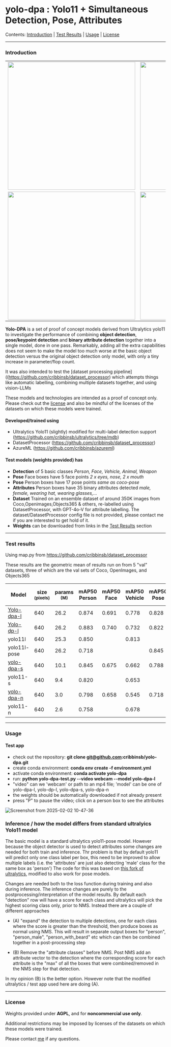 # yolo-dpa : Yolo11 + Simultaneous Detection, Pose, Attributes
Contents: [Introduction](#introduction) | [Test Results](#test-results) | [Usage](#usage) | [License](#license)

---

### Introduction

<table>
  <tr>
    <td><img src="https://github.com/user-attachments/assets/a63b2f93-aeda-402e-9f2a-a619800d9730" width="400"></td>
    <td><img src="https://github.com/user-attachments/assets/a8b9072b-ea04-417e-9cda-548684f24d7b" width="400"></td>
  </tr>
  <tr>
    <td><img src="https://github.com/user-attachments/assets/fcd2a18e-b4aa-4beb-a777-a554455d57c8" width="400"></td>
    <td><img src="https://github.com/user-attachments/assets/2e7fe043-9ef5-4db2-a041-ef9272e598dc" width="400"></td>
  </tr>
</table>

<b>Yolo-DPA</b> is a set of proof of concept models derived from Ultralytics yolo11 to investigate the performance of combining <b>object detection</b>, <b>pose/keypoint detection</b> and <b>binary attribute detection</b> together into a single model, done in one pass. Remarkably, adding all the extra capabilities does not seem to make the model too much worse at the basic object detection versus the original object detection only model, with only a  tiny increase in parameter/flop count.

It was also intended to test the [dataset processing pipeline]((https://github.com/cribbinsb/dataset_processor) which attempts things like automatic labelling, combining multiple datasets together, and using vision-LLMs

These models and technologies are intended as a proof of concept only. Please check out the [license](#licence) and also be mindful of the licenses of the datasets on which these models were trained.

#### Developed/trained using
- Ultralytics Yolo11 (slightly) modified for multi-label detection support (https://github.com/cribbinsb/ultralytics/tree/mdb)
- DatasetProcessor (https://github.com/cribbinsb/dataset_processor)
- AzureML (https://github.com/cribbinsb/azureml)

#### Test models (weights provided) has
- <b>Detection</b> of 5 basic classes *Person, Face, Vehicle, Animal, Weapon*
- <b>Pose</b> Face boxes have 5 face points *2 x eyes, nose, 2 x mouth*
- <b>Pose</b> Person boxes have 17 pose points *same as coco-pose*
- <b>Attributes</b> Person boxes have 35 binary attributes detected *male, female, wearing hat, wearing glasses,...*
- <b>Dataset</b> Trained on an ensemble dataset of around 350K images from Coco,Openimages,Objects365 & others, re-labelled using DatasetProcessor, with GPT-4o-V for attribute labelling. The dataset/DatasetProcessor config file is not provided, please contact me if you are interested to get hold of it.
- <b>Weights</b> can be downloaded from links in the [Test Results](#test-results) section

---

### Test results

Using map.py from https://github.com/cribbinsb/dataset_processor

These results are the geometric mean of results run on from 5 "val" datasets, three of which are the val sets of Coco, OpenImages, and Objects365

<small>
  
| Model | size<br><sup>(pixels)  | params<br><sup>(M) | mAP50 Person | mAP50 Face  | mAP50 Vehicle | mAP50 Pose | mAP59 Face KP | mAP50 Attr <br>(Main) | mAP50 Attr <br>(colour) |
| ---------- | --------- | ----------- | --------------- | ----------- | --------- | --------- |--------- |-------- | ------------ |
|[Yolo-dpa-l](https://drive.google.com/file/d/1DwRpgS53MtQYM4G7Rm1K7OBxHhguaiI5/view?usp=drive_link)   | 640 | 26.2 | 0.874 | 0.691 | 0.778 | 0.828 | 0.707 | 0.603 | 0.556 |
|[Yolo-dp-l](https://drive.google.com/file/d/1veVJ9y6Set3oIDtZ47_Zpz6cnYqyMauy/view?usp=drive_link)    | 640 | 26.2 | 0.883 | 0.740 | 0.732 | 0.822 | 0.733 |       |       | 
|yolo11l      | 640 | 25.3 | 0.850 |       | 0.813 |       |       |       |       |
|yolo11l-pose | 640 | 26.2 | 0.718 |       |       | 0.845 |       |       |       |
|[yolo-dpa-s](https://drive.google.com/file/d/1FUK6x26Z8Dz0gqw-20IHrvnUIKl8lLhk/view?usp=drive_link)   | 640 | 10.1 | 0.845 | 0.675 | 0.662 | 0.788 | 0.710 | 0.593 | 0.522 |
|yolo11-s     | 640 | 9.4  | 0.820 |       | 0.653 |       |       |       |       | 
|[yolo-dpa-n](https://drive.google.com/file/d/1YDbFnwfd_xvlm4kkRiXCs_FMCPPOTfXP/view?usp=drive_link)   | 640 | 3.0  | 0.798 | 0.658 | 0.545 | 0.718 | 0.691 | 0.494 | 0.449 |
|yolo11-n     | 640 | 2.6  | 0.758 |       | 0.678 |       |       |       |       | 

</small>

---

### Usage


#### Test app 


- check out the repository: <b> git clone git@github.com:cribbinsb/yolo-dpa.git  </b>
- create conda environment: <b> conda env create -f environment.yml </b>
- activate conda environment: <b> conda activate yolo-dpa </b>
- run: <b> python yolo-dpa-test.py --video webcam --model yolo-dpa-l </b>
- "video" can we 'webcam' or path to an mp4 file; 'model' can be one of yolo-dpa-l, yolo-dp-l, yolo-dpa-s, yolo-dpa-n
- the weights should be automatically downloaded if not already present
- press "P" to pause the video; click on a person box to see the attributes
  
![Screenshot from 2025-02-02 10-47-36](https://github.com/user-attachments/assets/f967c14d-e6c1-4938-9045-542131423c6e)

### Inference / how the model differs from standard ultralyics Yolo11 model

The basic model is a standard ultralytics yolo11-pose model. However because the object detector is used to detect attributes some changes are needed for both train and inference. Thr problem is that by default yolo11 will predict only one class label per box, this need to be improved to allow multiple labels (i.e. the 'attributes' are just also detecting 'male' class for the same box as 'person') The code for this was based on [this fork of ultralytics](https://github.com/Danil328/ultralytics.git), modified to also work for pose models.

Changes are needed both to the loss function during training and also during inference. The inference changes are purely to the postprocessing/interpretation of the model results. By default each "detection" row will have a score for each class and ultralytics will pick the highest scoring class only, prior to NMS. Instead there are a couple of different approaches

- (A) "expand" the detection to multiple detections, one for each class where the score is greater than the threshold, then produce boxes as normal using NMS. This will result in separate output boxes for "person", "person_male", "person_with_beard" etc which can then be combined together in a post-processing step

- (B) Remove the "attribute classes" before NMS. Post NMS add an attribute vector to the detection where the corresponding score for each attribute is the "max" of all the boxes that were combined/removed in the NMS step for that detection.

In my opinion (B) is the better option. However note that the modified ultralytics / test app used here are doing (A).

---

### License

Weights provided under <b>AGPL</b>, and for <b> noncommercial use only</b>.

Additional restrictions may be imposed by licenses of the datasets on which these models were trained.

Please contact [me](mailto:bernando.cribbenza@gmail.com?subject=yolo-pda%20question&body=Your%code%is%rubbish.) if any questions.


  

